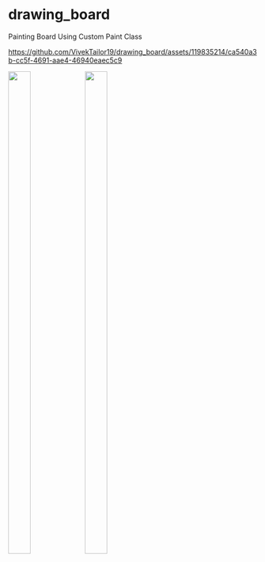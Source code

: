 # drawing_board
Painting Board Using Custom Paint Class

https://github.com/VivekTailor19/drawing_board/assets/119835214/ca540a3b-cc5f-4691-aae4-46940eaec5c9

<p>
  
  
<img src = "https://github.com/VivekTailor19/drawing_board/assets/119835214/4dd62faa-8656-46dc-a7c8-5a38ba0e359b" height="50%" width="30%">
<img src = "https://github.com/VivekTailor19/drawing_board/assets/119835214/6de4b57e-5a20-4b8e-a4e5-6b26e64d517f" height="50%" width="30%">






  
</p>
